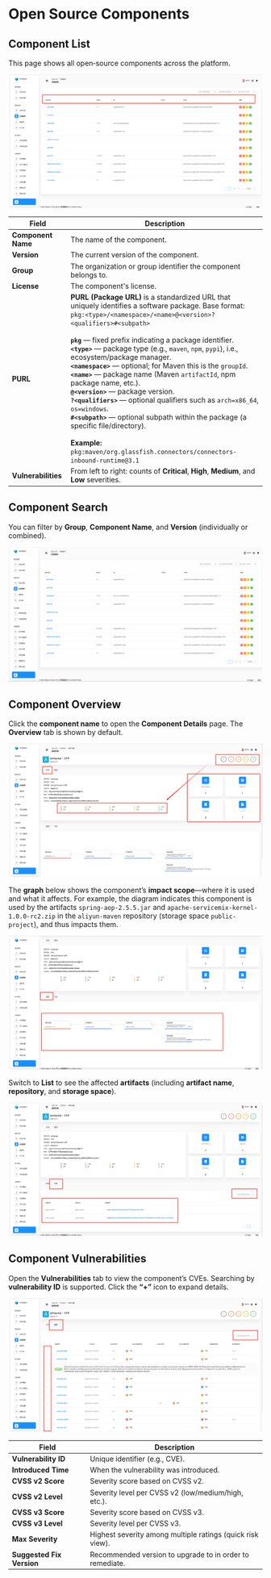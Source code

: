 # Open Source Components

## Component List
This page shows all open‑source components across the platform.

![Open Source Components](components-list.e3cbb865.png)

| Field | Description |
| --- | --- |
| **Component Name** | The name of the component. |
| **Version** | The current version of the component. |
| **Group** | The organization or group identifier the component belongs to. |
| **License** | The component's license. |
| **PURL** | **PURL (Package URL)** is a standardized URL that uniquely identifies a software package. Base format:<br>`pkg:<type>/<namespace>/<name>@<version>?<qualifiers>#<subpath>`<br><br>**`pkg`** — fixed prefix indicating a package identifier.<br>**`<type>`** — package type (e.g., `maven`, `npm`, `pypi`), i.e., ecosystem/package manager.<br>**`<namespace>`** — optional; for Maven this is the `groupId`.<br>**`<name>`** — package name (Maven `artifactId`, npm package name, etc.).<br>**`@<version>`** — package version.<br>**`?<qualifiers>`** — optional qualifiers such as `arch=x86_64`, `os=windows`.<br>**`#<subpath>`** — optional subpath within the package (a specific file/directory).<br><br>**Example:** `pkg:maven/org.glassfish.connectors/connectors-inbound-runtime@3.1` |
| **Vulnerabilities** | From left to right: counts of **Critical**, **High**, **Medium**, and **Low** severities. |

## Component Search
You can filter by **Group**, **Component Name**, and **Version** (individually or combined).

![Component Search](components-search.7c3fe40c.gif)

## Component Overview
Click the **component name** to open the **Component Details** page. The **Overview** tab is shown by default.

![Component Overview](components-overview.9cf55756.png)

The **graph** below shows the component’s **impact scope**—where it is used and what it affects. For example, the diagram indicates this component is used by the artifacts `spring-aop-2.5.5.jar` and `apache-servicemix-kernel-1.0.0-rc2.zip` in the `aliyun-maven` repository (storage space `public-project`), and thus impacts them.

![Impact Graph](component-overview-graph.1f8d7a60.png)

Switch to **List** to see the affected **artifacts** (including **artifact name**, **repository**, and **storage space**).

![Impact List](component-overview-list.0272ee32.png)

## Component Vulnerabilities
Open the **Vulnerabilities** tab to view the component’s CVEs. Searching by **vulnerability ID** is supported. Click the **“+”** icon to expand details.

![Component Vulnerabilities](component-vulnerability.d497af06.png)

| Field | Description |
| --- | --- |
| **Vulnerability ID** | Unique identifier (e.g., CVE). |
| **Introduced Time** | When the vulnerability was introduced. |
| **CVSS v2 Score** | Severity score based on CVSS v2. |
| **CVSS v2 Level** | Severity level per CVSS v2 (low/medium/high, etc.). |
| **CVSS v3 Score** | Severity score based on CVSS v3. |
| **CVSS v3 Level** | Severity level per CVSS v3. |
| **Max Severity** | Highest severity among multiple ratings (quick risk view). |
| **Suggested Fix Version** | Recommended version to upgrade to in order to remediate. |

